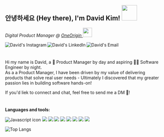 <h2>안녕하세요 (Hey there), I'm David Kim! <img src="https://media4.giphy.com/media/v1.Y2lkPTc5MGI3NjExcjNpNGxiNnJpN2JrZTRtb2JybWZ1cXBtazVxbzlvZWxsMW93Z21zdyZlcD12MV9pbnRlcm5hbF9naWZfYnlfaWQmY3Q9cw/UQ1EI1ML2ABQdbebup/giphy.gif" width="50"></h2>
<p><em>Digital Product Manager @ <a href="https://www.oneorigin.us/">OneOrigin
</a><img src="https://media.giphy.com/media/WUlplcMpOCEmTGBtBW/giphy.gif" width="30"> 
</em></p>

<!-- Social Media Icons -->
<a href="https://www.instagram.com/davidtothekim/">
  <img align="left" alt="David's Instagram" src="https://img.icons8.com/color/24/000000/instagram-new--v2.png"/>
</a>
<a href="https://www.linkedin.com/in/david-dg-kim/">
  <img align="left" alt="David's LinkedIn" src="https://img.icons8.com/color/24/000000/linkedin.png"/>
</a>
<a href="mailto:dgkim.david@gmail.com">
 <img align="left" alt="David's Email" src="https://img.icons8.com/color/24/000000/gmail--v1.png"/>
</a>

<br/>

#

Hi my name is David, a 🧰 Product Manager by day and aspiring 👨‍💻 Software Engineer by night. 
<br/>
As a a Product Manager, I have been driven by my value of delivering products that solve real user needs - Ultimately I discovered that my greater passion lies in building software hands-on! 


If you'd liek to connect and chat, feel free to send me a DM 📲!
#

**Languages and tools:**
<!-- Tools Icons --> 
<img alt="Javascript icon" src="https://img.icons8.com/color/30/000000/javascript--v1.png"/> <img src="https://img.icons8.com/color/30/000000/html-5--v1.png"/> <img src="https://img.icons8.com/color/30/000000/css3.png"/> <img src="https://img.icons8.com/color/30/000000/sass-avatar.png"/> <img src="https://img.icons8.com/color/30/000000/python--v1.png"/> <img src="https://img.icons8.com/color/30/000000/react-native.png"/> <img src="https://img.icons8.com/external-soft-fill-juicy-fish/30/000000/external-sql-coding-and-development-soft-fill-soft-fill-juicy-fish.png"/> <img src="https://img.icons8.com/color/30/000000/firebase.png"/> <img src="https://img.icons8.com/fluency/30/000000/node-js.png"/>

![Top Langs](https://github-readme-stats.vercel.app/api/top-langs/?username=davidtothekim&theme=dark)



<!--
**davidtothekim/davidtothekim** is a ✨ _special_ ✨ repository because its `README.md` (this file) appears on your GitHub profile.

Here are some ideas to get you started:

- 🔭 I’m currently working on ...
- 🌱 I’m currently learning ...
- 👯 I’m looking to collaborate on ...
- 🤔 I’m looking for help with ...
- 💬 Ask me about ...
- 📫 How to reach me: ...
- 😄 Pronouns: ...
- ⚡ Fun fact: ...
-->
